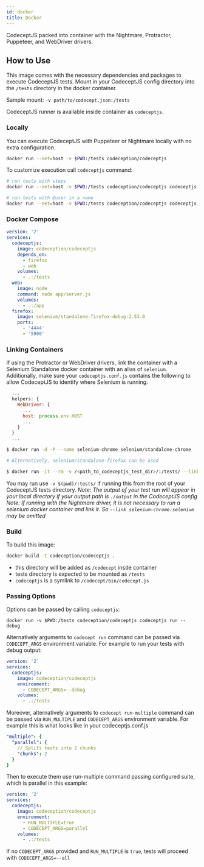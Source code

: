 ```yaml
---
id: docker
title: Docker
---
```



CodeceptJS packed into container with the Nightmare, Protractor, Puppeteer, and WebDriver drivers.

## How to Use

This image comes with the necessary dependencies and packages to execute CodeceptJS tests.
Mount in your CodeceptJS config directory into the `/tests` directory in the docker container.

Sample mount: `-v path/to/codecept.json:/tests`

CodeceptJS runner is available inside container as `codeceptjs`.

### Locally

You can execute CodeceptJS with Puppeteer or Nightmare locally with no extra configuration.

```sh
docker run --net=host -v $PWD:/tests codeception/codeceptjs
```

To customize execution call `codeceptjs` command:

```sh
# run tests with steps
docker run --net=host -v $PWD:/tests codeception/codeceptjs codeceptjs run --steps

# run tests with @user in a name
docker run --net=host -v $PWD:/tests codeception/codeceptjs codeceptjs run --grep "@user"
```


### Docker Compose

```yaml
version: '2'
services:
  codeceptjs:
    image: codeception/codeceptjs
    depends_on:
      - firefox
      - web
    volumes:
      - .:/tests
  web:
    image: node
    command: node app/server.js
    volumes:
      - .:/app
  firefox:
    image: selenium/standalone-firefox-debug:2.53.0
    ports:
      - '4444'
      - '5900'
```

### Linking Containers

If using the Protractor or WebDriver drivers, link the container with a Selenium Standalone docker container with an alias of `selenium`. Additionally, make sure your `codeceptjs.conf.js` contains the following to allow CodeceptJS to identify where Selenium is running.

```javascript
  ...
  helpers: {
    WebDriver: {
      ...
      host: process.env.HOST
      ...
    }
  }
  ...
```

```sh
$ docker run -d -P --name selenium-chrome selenium/standalone-chrome

# Alternatively, selenium/standalone-firefox can be used

$ docker run -it --rm -v /<path_to_codeceptjs_test_dir>/:/tests/ --link selenium-chrome:selenium codeception/codeceptjs
```

You may run use `-v $(pwd)/:tests/` if running this from the root of your CodeceptJS tests directory.
_Note: The output of your test run will appear in your local directory if your output path is `./output` in the CodeceptJS config_
_Note: If running with the Nightmare driver, it is not necessary to run a selenium docker container and link it. So `--link selenium-chrome:selenium` may be omitted_

### Build

To build this image:

```sh
docker build -t codeception/codeceptjs .
```

* this directory will be added as `/codecept` insde container
* tests directory is expected to be mounted as `/tests`
* `codeceptjs` is a symlink to `/codecept/bin/codecept.js`

### Passing Options

Options can be passed by calling `codeceptjs`:

```
docker run -v $PWD:/tests codeception/codeceptjs codeceptjs run --debug
```

Alternatively arguments to `codecept run` command can be passed via `CODECEPT_ARGS` environment variable. For example to run your tests with debug
output:

```yaml
version: '2'
services:
  codeceptjs:
    image: codeception/codeceptjs
    environment:
      - CODECEPT_ARGS=--debug
    volumes:
      - .:/tests
```

Moreover, alternatively arguments to `codecept run-multiple` command can be passed via `RUN_MULTIPLE` and `CODECEPT_ARGS` environment variable.
For example this is what looks like in your codeceptjs.conf.js

```yaml
"multiple": {
  "parallel": {
    // Splits tests into 2 chunks
    "chunks": 2
  }
}
```

Then to execute them use run-multiple command passing configured suite, which is parallel in this example:

```yaml
version: '2'
services:
  codeceptjs:
    image: codeception/codeceptjs
    environment:
      - RUN_MULTIPLE=true
      - CODECEPT_ARGS=parallel
    volumes:
      - .:/tests
```
If no `CODECEPT_ARGS` provided and `RUN_MULTIPLE` is `true`, tests will proceed with `CODECEPT_ARGS=--all`
